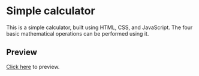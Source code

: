 # Simple calculator
This is a simple calculator, built using HTML, CSS, and JavaScript. The four basic mathematical operations can be performed using it.

## Preview
<a href = "https://hashara-pilapitiya.github.io/Simple-Calculator/">Click here</a> to preview.

